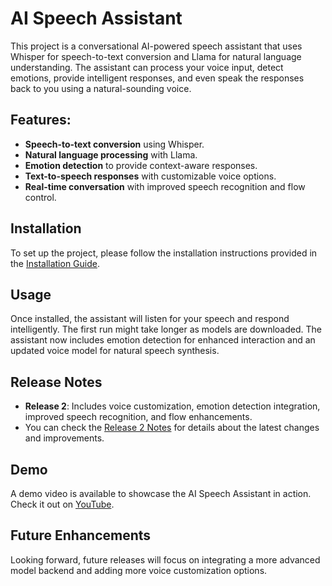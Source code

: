 # AI Speech Assistant

This project is a conversational AI-powered speech assistant that uses Whisper for speech-to-text conversion and Llama for natural language understanding. The assistant can process your voice input, detect emotions, provide intelligent responses, and even speak the responses back to you using a natural-sounding voice.

## Features:
- **Speech-to-text conversion** using Whisper.
- **Natural language processing** with Llama.
- **Emotion detection** to provide context-aware responses.
- **Text-to-speech responses** with customizable voice options.
- **Real-time conversation** with improved speech recognition and flow control.
  
## Installation
To set up the project, please follow the installation instructions provided in the [Installation Guide](./INSTALL.md).

## Usage
Once installed, the assistant will listen for your speech and respond intelligently. The first run might take longer as models are downloaded. The assistant now includes emotion detection for enhanced interaction and an updated voice model for natural speech synthesis.

## Release Notes
- **Release 2**: Includes voice customization, emotion detection integration, improved speech recognition, and flow enhancements.
- You can check the [Release 2 Notes](./RELEASE_2_NOTES.md) for details about the latest changes and improvements.

## Demo
A demo video is available to showcase the AI Speech Assistant in action. Check it out on [YouTube](https://www.youtube.com/example).

## Future Enhancements
Looking forward, future releases will focus on integrating a more advanced model backend and adding more voice customization options.